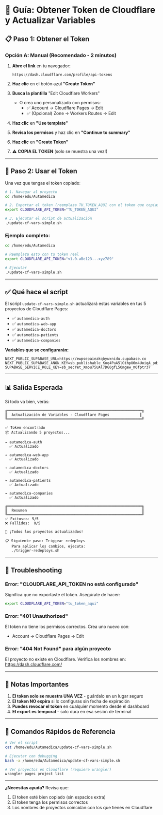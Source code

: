 # 🔐 Guía: Obtener Token de Cloudflare y Actualizar Variables

## 📋 Paso 1: Obtener el Token

### Opción A: Manual (Recomendado - 2 minutos)

1. **Abre el link** en tu navegador:
   ```
   https://dash.cloudflare.com/profile/api-tokens
   ```

2. **Haz clic** en el botón azul **"Create Token"**

3. **Busca la plantilla** "Edit Cloudflare Workers"
   - O crea uno personalizado con permisos:
     - ✅ Account → Cloudflare Pages → Edit
     - ✅ (Opcional) Zone → Workers Routes → Edit

4. **Haz clic** en **"Use template"**

5. **Revisa los permisos** y haz clic en **"Continue to summary"**

6. **Haz clic** en **"Create Token"**

7. ⚠️  **COPIA EL TOKEN** (solo se muestra una vez!)

---

## 🚀 Paso 2: Usar el Token

Una vez que tengas el token copiado:

```bash
# 1. Navegar al proyecto
cd /home/edu/Autamedica

# 2. Exportar el token (reemplaza TU_TOKEN_AQUI con el token que copiaste)
export CLOUDFLARE_API_TOKEN="TU_TOKEN_AQUI"

# 3. Ejecutar el script de actualización
./update-cf-vars-simple.sh
```

### Ejemplo completo:

```bash
cd /home/edu/Autamedica

# Reemplaza esto con tu token real
export CLOUDFLARE_API_TOKEN="v1.0.aBc123...xyz789"

# Ejecutar
./update-cf-vars-simple.sh
```

---

## ✅ Qué hace el script

El script `update-cf-vars-simple.sh` actualizará estas variables en tus 5 proyectos de Cloudflare Pages:

- ✅ `autamedica-auth`
- ✅ `autamedica-web-app`
- ✅ `autamedica-doctors`
- ✅ `autamedica-patients`
- ✅ `autamedica-companies`

**Variables que se configurarán:**
```
NEXT_PUBLIC_SUPABASE_URL=https://ewpsepaieakqbywxnidu.supabase.co
NEXT_PUBLIC_SUPABASE_ANON_KEY=sb_publishable_Koq4PaA5lOihpU6m4UoiqA_pdi0rZsk
SUPABASE_SERVICE_ROLE_KEY=sb_secret_Xmou75UAl7DG0gfL5Omgew_m0fptr37
```

---

## 📊 Salida Esperada

Si todo va bien, verás:

```
╔══════════════════════════════════════════════════════════════╗
║  Actualización de Variables - Cloudflare Pages              ║
╚══════════════════════════════════════════════════════════════╝

✅ Token encontrado
📦 Actualizando 5 proyectos...

→ autamedica-auth
  ✅ Actualizado

→ autamedica-web-app
  ✅ Actualizado

→ autamedica-doctors
  ✅ Actualizado

→ autamedica-patients
  ✅ Actualizado

→ autamedica-companies
  ✅ Actualizado

╔══════════════════════════════════════════════════════════════╗
║  Resumen                                                     ║
╚══════════════════════════════════════════════════════════════╝
✅ Exitosos: 5/5
❌ Fallidos:  0/5

🎉 ¡Todos los proyectos actualizados!

📋 Siguiente paso: Triggear redeploys
   Para aplicar los cambios, ejecuta:
   ./trigger-redeploys.sh
```

---

## 🔧 Troubleshooting

### Error: "CLOUDFLARE_API_TOKEN no está configurado"

Significa que no exportaste el token. Asegúrate de hacer:

```bash
export CLOUDFLARE_API_TOKEN="tu_token_aqui"
```

### Error: "401 Unauthorized"

El token no tiene los permisos correctos. Crea uno nuevo con:
- Account → Cloudflare Pages → Edit

### Error: "404 Not Found" para algún proyecto

El proyecto no existe en Cloudflare. Verifica los nombres en:
https://dash.cloudflare.com/

---

## 📝 Notas Importantes

1. **El token solo se muestra UNA VEZ** - guárdalo en un lugar seguro
2. **El token NO expira** si lo configuras sin fecha de expiración
3. **Puedes revocar el token** en cualquier momento desde el dashboard
4. **El export es temporal** - solo dura en esa sesión de terminal

---

## 🎯 Comandos Rápidos de Referencia

```bash
# Ver el script
cat /home/edu/Autamedica/update-cf-vars-simple.sh

# Ejecutar con debugging
bash -x /home/edu/Autamedica/update-cf-vars-simple.sh

# Ver proyectos en Cloudflare (requiere wrangler)
wrangler pages project list
```

---

**¿Necesitas ayuda?** Revisa que:
1. El token esté bien copiado (sin espacios extra)
2. El token tenga los permisos correctos
3. Los nombres de proyectos coincidan con los que tienes en Cloudflare
